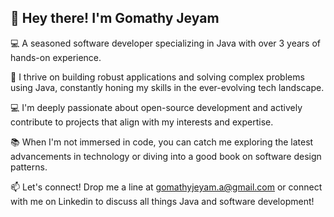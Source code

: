## 👋 Hey there! I'm Gomathy Jeyam

💻 A seasoned software developer specializing in Java with over 3 years of hands-on experience.

🚀 I thrive on building robust applications and solving complex problems using Java, constantly honing my skills in the ever-evolving tech landscape.

💻 I'm deeply passionate about open-source development and actively contribute to projects that align with my interests and expertise.

📚 When I'm not immersed in code, you can catch me exploring the latest advancements in technology or diving into a good book on software design patterns.

📫 Let's connect! Drop me a line at gomathyjeyam.a@gmail.com or connect with me on Linkedin to discuss all things Java and software development!
